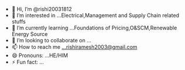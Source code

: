 - 👋 Hi, I’m @rishi20031812
- 👀 I’m interested in ...Electrical,Management and Supply Chain related stuffs
- 🌱 I’m currently learning ...Foundations of Pricing,O&SCM,Renewable Energy Source
- 💞️ I’m looking to collaborate on ...
- 📫 How to reach me ...rishiramesh2003@gmail.com
- 😄 Pronouns: ...HE/HIM
- ⚡ Fun fact: ...

<!---
rishi20031812/rishi20031812 is a ✨ special ✨ repository because its `README.md` (this file) appears on your GitHub profile.
You can click the Preview link to take a look at your changes.
--->

